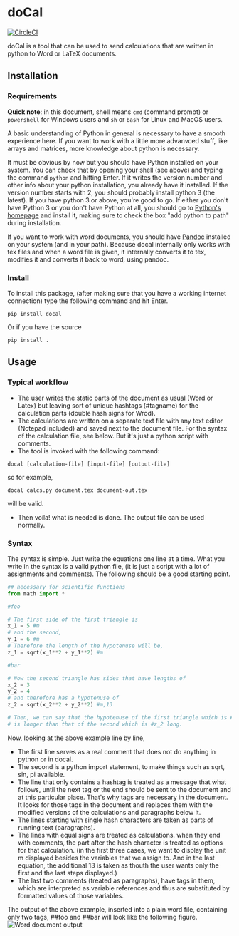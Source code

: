 # doCal

[![CircleCI](https://circleci.com/gh/K1DV5/doCal.svg?style=svg)](https://circleci.com/gh/K1DV5/doCal)

doCal is a tool that can be used to send calculations that are written in python
to Word or LaTeX documents.

## Installation

### Requirements

**Quick note**: in this document, shell means `cmd` (command prompt) or `powershell`
for Windows users and `sh` or `bash` for Linux and MacOS users.

A basic understanding of Python in general is necessary to have a smooth experience here.
If you want to work with a little more advanvced stuff, like arrays and matrices, more knowledge
about python is necessary.

It must be obvious by now but you should have Python installed on your system. You
can check that by opening your shell (see above) and typing the command
`python` and hitting Enter. If it writes the version number and other info
about your python installation, you already have it installed. If the version
number starts with 2, you should probably install python 3 (the latest). If you
have python 3 or above, you're good to go. If either you don't have Python 3 or
you don't have Python at all, you should go to [Python's
homepage](https://www.python.org) and install it, making sure to check the box "add
python to path" during installation.

If you want to work with word documents, you should have
[Pandoc](https://pandoc.org) installed on your system (and in your path).
Because docal internally only works with tex files and when a word file is
given, it internally converts it to tex, modifies it and converts it back to
word, using pandoc.

### Install
To install this package, (after making sure that you have a working internet connection)
type the following command and hit Enter.
```shell
pip install docal
```
Or if you have the source
```shell
pip install .
```

## Usage

### Typical workflow
* The user writes the static parts of the document as usual (Word or Latex) but leaving sort of unique hashtags (\#tagname) for the calculation parts (double hash signs for Wrod).
* The calculations are written on a separate text file with any text editor (Notepad included) and saved next to the document file. For the syntax of the calculation file, see below. But it's just a python script with comments.
* The tool is invoked with the following command:
```shell
docal [calculation-file] [input-file] [output-file]
```
so for example,
```shell
docal calcs.py document.tex document-out.tex
```
will be valid.
* Then voila! what is needed is done. The output file can be used normally.

### Syntax

The syntax is simple. Just write the equations one line at a time. What you write in the
syntax is a valid python file, (it is just a script with a lot of assignments and comments).
The following should be a good starting point.

```python
## necessary for scientific functions
from math import *

#foo

# The first side of the first triangle is
x_1 = 5 #m
# and the second,
y_1 = 6 #m
# Therefore the length of the hypotenuse will be,
z_1 = sqrt(x_1**2 + y_1**2) #m

#bar

# Now the second triangle has sides that have lengths of
x_2 = 3
y_2 = 4
# and therefore has a hypotenuse of
z_2 = sqrt(x_2**2 + y_2**2) #m,13

# Then, we can say that the hypotenuse of the first triangle which is #z_1 long
# is longer than that of the second which is #z_2 long.
```

Now, looking at the above example line by line,
* The first line serves as a real comment that does not do anything in python or in docal.
* The second is a python import statement, to make things such as sqrt, sin, pi available.
* The line that only contains a hashtag is treated as a message that what follows, until the next tag or the end should be sent to the document and at this particular place. That's why tags are necessary in the document. It looks for those tags in the document and replaces them with the modified versions of the calculations and paragraphs below it.
* The lines starting with single hash characters are taken as parts of running text (paragraphs).
* The lines with equal signs are treated as calculations. when they end with comments, the part after the hash character is treated as options for that calculation. (in the first three cases, we want to display the unit m displayed besides the variables that we assign to. And in the last equation, the additional 13 is taken as thouth the user wants only the first and the last steps displayed.)
* The last two comments (treated as paragraphs), have tags in them, which are interpreted as variable references and thus are substituted by formatted values of those variables.

The output of the above example, inserted into a plain word file, containing only two tags, \#\#foo and \#\#bar will look like the following figure.
![Word document output](https://github.com/K1DV5/doCal/raw/master/src/common/images/word-out.jpg "Word document output")


